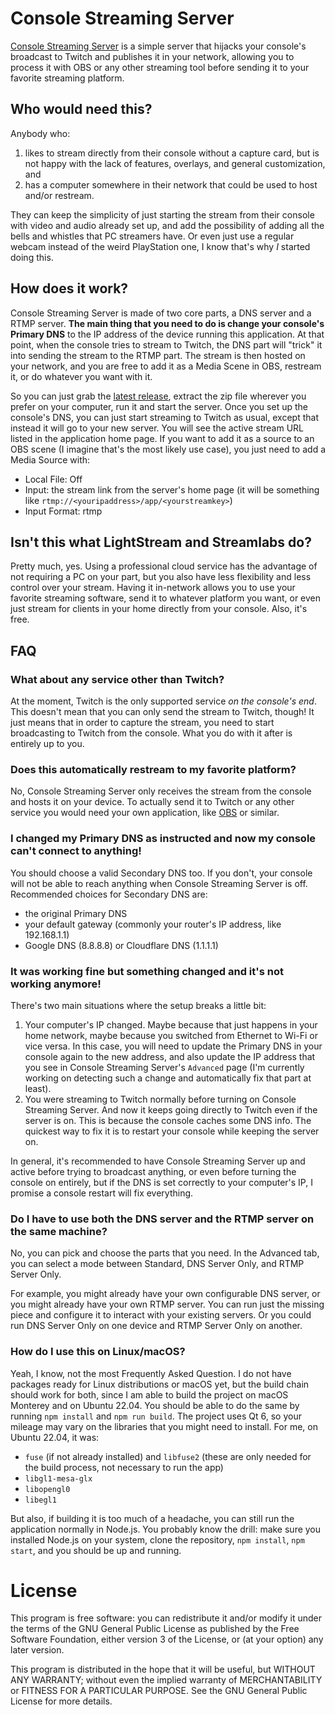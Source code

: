# Console Streaming Server

[Console Streaming Server](https://consolestreamingserver.net) is a simple server that hijacks your console's broadcast to Twitch and publishes it in your network, allowing you to process it with OBS or any other streaming tool before sending it to your favorite streaming platform.

## Who would need this?

Anybody who:

1. likes to stream directly from their console without a capture card, but is not happy with the lack of features, overlays, and general customization, and
2. has a computer somewhere in their network that could be used to host and/or restream.

They can keep the simplicity of just starting the stream from their console with video and audio already set up, and add the possibility of adding all the bells and whistles that PC streamers have. Or even just use a regular webcam instead of the weird PlayStation one, I know that's why *I* started doing this.

## How does it work?

Console Streaming Server is made of two core parts, a DNS server and a RTMP server. **The main thing that you need to do is change your console's Primary DNS** to the IP address of the device running this application. At that point, when the console tries to stream to Twitch, the DNS part will "trick" it into sending the stream to the RTMP part. The stream is then hosted on your network, and you are free to add it as a Media Scene in OBS, restream it, or do whatever you want with it.

So you can just grab the [latest release](https://github.com/Aioros/console-streaming-server/releases/latest), extract the zip file wherever you prefer on your computer, run it and start the server. Once you set up the console's DNS, you can just start streaming to Twitch as usual, except that instead it will go to your new server. You will see the active stream URL listed in the application home page. If you want to add it as a source to an OBS scene (I imagine that's the most likely use case), you just need to add a Media Source with:
- Local File: Off
- Input: the stream link from the server's home page (it will be something like `rtmp://<youripaddress>/app/<yourstreamkey>`)
- Input Format: rtmp

## Isn't this what LightStream and Streamlabs do?

Pretty much, yes. Using a professional cloud service has the advantage of not requiring a PC on your part, but you also have less flexibility and less control over your stream. Having it in-network allows you to use your favorite streaming software, send it to whatever platform you want, or even just stream for clients in your home directly from your console. Also, it's free.

## FAQ

### What about any service other than Twitch?

At the moment, Twitch is the only supported service *on the console's end*. This doesn't mean that you can only send the stream to Twitch, though! It just means that in order to capture the stream, you need to start broadcasting to Twitch from the console. What you do with it after is entirely up to you.

### Does this automatically restream to my favorite platform?

No, Console Streaming Server only receives the stream from the console and hosts it on your device. To actually send it to Twitch or any other service you would need your own application, like [OBS](https://obsproject.com/) or similar.

### I changed my Primary DNS as instructed and now my console can't connect to anything!

You should choose a valid Secondary DNS too. If you don't, your console will not be able to reach anything when Console Streaming Server is off. Recommended choices for Secondary DNS are:

- the original Primary DNS
- your default gateway (commonly your router's IP address, like 192.168.1.1)
- Google DNS (8.8.8.8) or Cloudflare DNS (1.1.1.1)

### It was working fine but something changed and it's not working anymore!

There's two main situations where the setup breaks a little bit:

 1. Your computer's IP changed. Maybe because that just happens in your home network, maybe because you switched from Ethernet to Wi-Fi or vice versa. In this case, you will need to update the Primary DNS in your console again to the new address, and also update the IP address that you see in Console Streaming Server's `Advanced` page (I'm currently working on detecting such a change and automatically fix that part at least).
 2. You were streaming to Twitch normally before turning on Console Streaming Server. And now it keeps going directly to Twitch even if the server is on. This is because the console caches some DNS info. The quickest way to fix it is to restart your console while keeping the server on.

In general, it's recommended to have Console Streaming Server up and active before trying to broadcast anything, or even before turning the console on entirely, but if the DNS is set correctly to your computer's IP, I promise a console restart will fix everything.

### Do I have to use both the DNS server and the RTMP server on the same machine?

No, you can pick and choose the parts that you need. In the Advanced tab, you can select a mode between Standard, DNS Server Only, and RTMP Server Only.

For example, you might already have your own configurable DNS server, or you might already have your own RTMP server. You can run just the missing piece and configure it to interact with your existing servers. Or you could run DNS Server Only on one device and RTMP Server Only on another.

### How do I use this on Linux/macOS?

Yeah, I know, not the most Frequently Asked Question. I do not have packages ready for Linux distributions or macOS yet, but the build chain should work for both, since I am able to build the project on macOS Monterey and on Ubuntu 22.04. You should be able to do the same by running `npm install` and `npm run build`. The project uses Qt 6, so your mileage may vary on the libraries that you might need to install. For me, on Ubuntu 22.04, it was:
- `fuse` (if not already installed) and `libfuse2` (these are only needed for the build process, not necessary to run the app)
- `libgl1-mesa-glx`
- `libopengl0`
- `libegl1`

But also, if building it is too much of a headache, you can still run the application normally in Node.js. You probably know the drill: make sure you installed Node.js on your system, clone the repository, `npm install`, `npm start`, and you should be up and running.

# License

This program is free software: you can redistribute it and/or modify it under the terms of the GNU General Public License as published by the Free Software Foundation, either version 3 of the License, or (at your option) any later version.

This program is distributed in the hope that it will be useful, but WITHOUT ANY WARRANTY; without even the implied warranty of MERCHANTABILITY or FITNESS FOR A PARTICULAR PURPOSE. See the GNU General Public License for more details.
